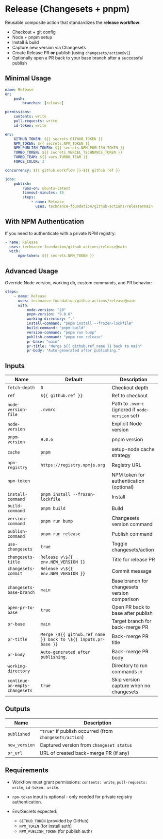 # Release (Changesets + pnpm)

Reusable composite action that standardizes the **release workflow**:

-   Checkout + git config
-   Node + pnpm setup
-   Install & build
-   Capture new version via Changesets
-   Create Release PR **or** publish (using `changesets/action@v1`)
-   Optionally open a PR back to your base branch after a successful publish

## Minimal Usage

```yaml
name: Release
on:
    push:
        branches: [release]

permissions:
    contents: write
    pull-requests: write
    id-token: write

env:
    GITHUB_TOKEN: ${{ secrets.GITHUB_TOKEN }}
    NPM_TOKEN: ${{ secrets.NPM_TOKEN }}
    NPM_PUBLISH_TOKEN: ${{ secrets.NPM_PUBLISH_TOKEN }}
    TURBO_TOKEN: ${{ secrets.VERCEL_TECHNANCE_TOKEN }}
    TURBO_TEAM: ${{ vars.TURBO_TEAM }}
    FORCE_COLOR: 3

concurrency: ${{ github.workflow }}-${{ github.ref }}

jobs:
    publish:
        runs-on: ubuntu-latest
        timeout-minutes: 15
        steps:
            - name: Release
              uses: technance-foundation/github-actions/release@main
```

## With NPM Authentication

If you need to authenticate with a private NPM registry:

```yaml
- name: Release
  uses: technance-foundation/github-actions/release@main
  with:
      npm-token: ${{ secrets.NPM_TOKEN }}
```

## Advanced Usage

Override Node version, working dir, custom commands, and PR behavior:

```yaml
steps:
    - name: Release
      uses: technance-foundation/github-actions/release@main
      with:
          node-version: "20"
          pnpm-version: "9.0.6"
          working-directory: "."
          install-command: "pnpm install --frozen-lockfile"
          build-command: "pnpm build"
          version-command: "pnpm run bump"
          publish-command: "pnpm run release"
          pr-base: "main"
          pr-title: "Merge ${{ github.ref_name }} back to main"
          pr-body: "Auto-generated after publishing."
```

## Inputs

| Name                           | Default                                                        | Description                                      |
| ------------------------------ | -------------------------------------------------------------- | ------------------------------------------------ |
| `fetch-depth`                  | `0`                                                            | Checkout depth                                   |
| `ref`                          | `${{ github.ref }}`                                            | Ref to checkout                                  |
| `node-version-file`            | `.nvmrc`                                                       | Path to `.nvmrc` (ignored if `node-version` set) |
| `node-version`                 |                                                                | Explicit Node version                            |
| `pnpm-version`                 | `9.0.6`                                                        | pnpm version                                     |
| `cache`                        | `pnpm`                                                         | setup-node cache strategy                        |
| `npm-registry`                 | `https://registry.npmjs.org`                                   | Registry URL                                     |
| `npm-token`                    |                                                                | NPM token for authentication (optional)          |
| `install-command`              | `pnpm install --frozen-lockfile`                               | Install                                          |
| `build-command`                | `pnpm build`                                                   | Build                                            |
| `version-command`              | `pnpm run bump`                                                | Changesets version command                       |
| `publish-command`              | `pnpm run release`                                             | Publish command                                  |
| `use-changesets`               | `true`                                                         | Toggle changesets/action                         |
| `changesets-title`             | `Release v\${{ env.NEW_VERSION }}`                             | Title for release PR                             |
| `changesets-commit`            | `Release v\${{ env.NEW_VERSION }}`                             | Commit message                                   |
| `changesets-base-branch`       | `main`                                                         | Base branch for changesets version comparison    |
| `open-pr-to-base`              | `true`                                                         | Open PR back to base after publish               |
| `pr-base`                      | `main`                                                         | Target branch for back-merge PR                  |
| `pr-title`                     | `Merge \${{ github.ref_name }} back to \${{ inputs.pr-base }}` | Back-merge PR title                              |
| `pr-body`                      | `Auto-generated after publishing.`                             | Back-merge PR body                               |
| `working-directory`            |                                                                | Directory to run commands in                     |
| `continue-on-empty-changesets` | `true`                                                         | Skip version capture when no changesets          |

## Outputs

| Name          | Description                                             |
| ------------- | ------------------------------------------------------- |
| `published`   | `"true"` if publish occurred (from `changesets/action`) |
| `new_version` | Captured version from `changeset status`                |
| `pr_url`      | URL of created back-merge PR (if any)                   |

## Requirements

-   Workflow must grant permissions: `contents: write`, `pull-requests: write`, `id-token: write`.
-   `npm-token` input is optional - only needed for private registry authentication.
-   Env/Secrets expected:

    -   `GITHUB_TOKEN` (provided by GitHub)
    -   `NPM_TOKEN` (for install auth)
    -   `NPM_PUBLISH_TOKEN` (for publish auth)
